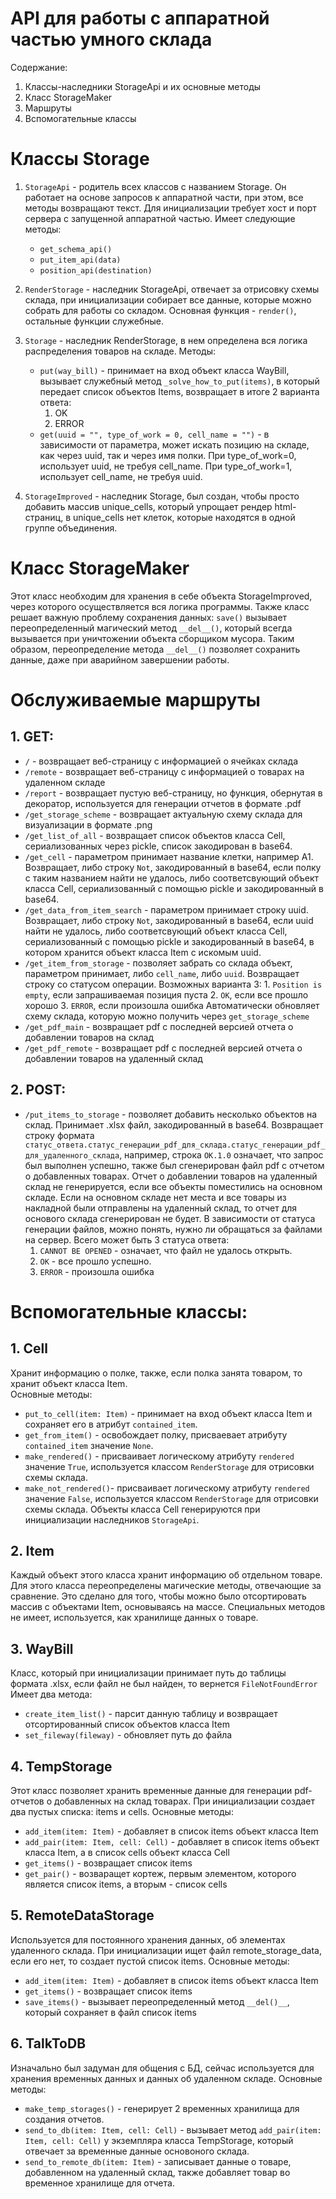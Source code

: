 # API для работы с аппаратной частью умного склада
Содержание:  
1. Классы-наследники StorageApi и их основные методы
2. Класс StorageMaker
3. Маршруты
4. Вспомогательные классы
  
  # Классы Storage
  1. `StorageApi` - родитель всех классов с названием Storage. 
  Он работает на основе запросов к аппаратной части, при этом, все методы возвращают текст.
  Для инициализации требует хост и порт сервера с запущенной аппаратной частью.
  Имеет следующие методы:
      * `get_schema_api()`
      * `put_item_api(data)`
      * `position_api(destination)  `
  
  2. `RenderStorage` - наследник StorageApi, отвечает за отрисовку схемы склада, при инициализации собирает все данные, которые можно собрать для работы со складом.
  Основная функция - `render()`, остальные функции служебные. 
 
  3. `Storage` - наследник RenderStorage, в нем определена вся логика распределения товаров на складе.
  Методы:
  
      * `put(way_bill)` - принимает на вход объект класса WayBill, вызывает служебный метод 
      `_solve_how_to_put(items)`, в который передает список объектов Items, возвращает в итоге
      2 варианта ответа:
        1. OK
        2. ERROR  
       * `get(uuid = "", type_of_work = 0, cell_name = "")` - в зависимости от параметра, может искать позицию на складе, как через uuid, так и через имя полки.
       При type_of_work=0, использует uuid, не требуя cell_name.
       При type_of_work=1, использует cell_name, не требуя uuid.  
   4. `StorageImproved` - наследник Storage, был создан, чтобы просто добавить массив unique_cells, 
   который упрощает рендер html-страниц, в unique_cells нет клеток, которые находятся в одной группе объединения.
   # Класс StorageMaker
   Этот класс необходим для хранения в себе объекта StorageImproved, через которого осуществляется вся логика программы.
   Также класс решает важную проблему сохранения данных: `save()` вызывает переопределенный магический метод `__del__()`, который всегда вызывается при уничтожении объекта сборщиком мусора.
   Таким образом, переопределение метода `__del__()` позволяет сохранить данные, даже при аварийном завершении работы. 
   # Обслуживаемые маршруты
   ## 1. GET:
   * `/` - возвращает веб-страницу с информацией о ячейках склада
   * `/remote` - возвращает веб-страницу с информацией о товарах на удаленном складе
   * `/report` - возвращает пустую веб-страницу, но функция, обернутая в декоратор, используется для генерации отчетов в формате .pdf
   * `/get_storage_scheme` - возвращает актуальную схему склада для визуализации в формате .png
   * `/get_list_of_all` - возвращает список объектов класса Cell, сериализованных через pickle, список закодирован в base64.
   * `/get_cell` - параметром принимает название клетки, например A1.
   Возвращает, либо строку `Not`, закодированный в base64, если полку с таким названием найти не удалось, либо соответсвующий объект класса Cell, сериализованный с помощью pickle и закодированный в base64.
   * `/get_data_from_item_search` - параметром принимает строку uuid.
   Возвращает, либо строку `Not`, закодированный в base64, если uuid найти не удалось, либо соответсвующий объект класса Cell, сериализованный с помощью pickle и закодированный в base64, в котором хранится объект класса Item с искомым uuid.
   * `/get_item_from_storage` - позволяет забрать со склада объект, параметром принимает, либо `cell_name`, либо `uuid`.
   Возвращает строку со статусом операции. Возможных варианта 3: 
    1. `Position is empty`, если запрашиваемая позиция пуста
    2. `OK`, если все прошло хорошо
    3. `ERROR`, если произошла ошибка
    Автоматически обновляет схему склада, которую можно получить через `get_storage_scheme`
   * `/get_pdf_main` - возвращает pdf с последней версией отчета о добавлении товаров на склад
   * `/get_pdf_remote` - возвращает pdf с последней версией отчета о добавлении товаров на удаленный склад
   
  ## 2. POST:
  * `/put_items_to_storage` - позволяет добавить несколько объектов на склад. Принимает .xlsx файл, закодированный в base64.
  Возвращает строку формата `статус_ответа.статус_генерации_pdf_для_склада.статус_генерации_pdf_для_удаленного_склада`, например, строка
  `OK.1.0` означает, что запрос был выполнен успешно, также был сгенерирован файл pdf с отчетом о добавленных товарах. 
  Отчет о добавлении товаров на удаленный склад не генерируется, если все объекты поместились на основном складе. 
  Если на основном складе нет места и все товары из накладной были отправлены на удаленный склад, то отчет для основого склада сгенерирован не будет.
  В зависимости от статуса генерации файлов, можно понять, нужно ли обращаться за файлами на сервер.
  Всего может быть 3 статуса ответа:
    1. `CANNOT BE OPENED` - означает, что файл не удалось открыть.
    2. `OK` - все прошло успешно.
    3. `ERROR` - произошла ошибка
    
# Вспомогательные классы:
## 1. Cell
Хранит информацию о полке, также, если полка занята товаром, то хранит объект класса Item.  
Основные методы:
* `put_to_cell(item: Item)` - принимает на вход объект класса Item и сохраняет его в атрибут `contained_item`.
* `get_from_item()` - освобождает полку, присваевает атрибуту `contained_item` значение `None`.
* `make_rendered()` - присваивает логическому атрибуту `rendered` значение `True`, используется классом `RenderStorage` для отрисовки схемы склада.
* `make_not_rendered()`- присваивает логическому атрибуту `rendered` значение `False`, используется классом `RenderStorage` для отрисовки схемы склада.
Объекты класса Cell генерируются при инициализации наследников `StorageApi`. 
## 2. Item
Каждый объект этого класса хранит информацию об отдельном товаре. Для этого класса переопределены магические методы, отвечающие за сравнение.
Это сделано для того, чтобы можно было отсортировать массив с объектами Item, основываясь на массе. Специальных методов не имеет, используется, как хранилище данных о товаре.
## 3. WayBill
Класс, который при инициализации принимает путь до таблицы формата .xlsx, если файл не был найден, то вернется `FileNotFoundError`
Имеет два метода:
* `create_item_list()` - парсит данную таблицу и возвращает отсортированный список объектов класса Item
* `set_fileway(fileway)` - обновляет путь до файла
## 4. TempStorage
Этот класс позволяет хранить временные данные для генерации pdf-отчетов о добавленных на склад товарах. При инициализации создает два пустых списка: items и cells.
Основные методы:
* `add_item(item: Item)` - добавляет в список items объект класса Item
* `add_pair(item: Item, cell: Cell)` - добавляет в список items объект класса Item, а в список cells объект класса Cell
* `get_items()` - возвращает список items
* `get_pair()` - возваращет кортеж, первым элементом, которого является список items, а вторым - список cells
## 5. RemoteDataStorage
Используется для постоянного хранения данных, об элементах удаленного склада. При инициализации ищет файл remote_storage_data, если его нет, то создает пустой список items.
Основные методы:
* `add_item(item: Item)` - добавляет в список items объект класса Item
* `get_items()` - возвращает список items
* `save_items()` - вызывает переопределенный метод `__del()__`, который сохраняет в файл список items
## 6. TalkToDB
Изначально был задуман для общения с БД, сейчас используется для хранения временных данных и данных об удаленном складе.
Основные методы:
* `make_temp_storages()` - генерирует 2 временных хранилища для создания отчетов.
* `send_to_db(item: Item, cell: Cell)` - вызывает метод `add_pair(item: Item, cell: Cell)` у экземпляра класса TempStorage, который отвечает за временные данные основоного склада.
* `send_to_remote_db(item: Item)` - записывает данные о товаре, добавленном на удаленный склад, также добавляет товар во временное хранилище для отчета.

